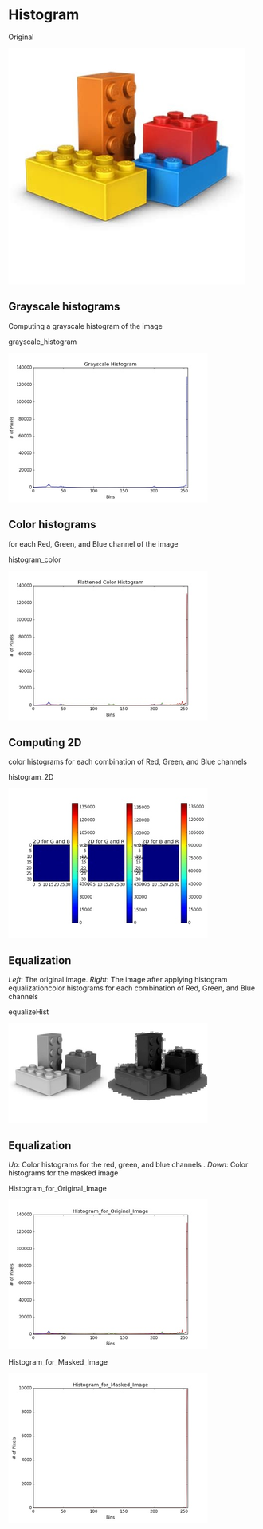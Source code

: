 # Histogram
Original

![image](output/Original.jpg)


## Grayscale histograms
Computing a grayscale histogram of the image

grayscale_histogram

![image](output/grayscale_histogram.jpg)


## Color histograms
for each Red, Green, and Blue channel of the image

histogram_color

![image](output/histogram_color.jpg)


## Computing 2D
color histograms for each combination of Red, Green, and Blue channels

histogram_2D

![image](output/histogram_2D.jpg)


## Equalization
*Left*: The original image.
*Right*: The image after applying histogram
equalizationcolor histograms for each combination of Red, Green, and Blue channels

equalizeHist

![image](output/equalizeHist.jpg)


## Equalization
*Up*: Color histograms for the red, green,
and blue channels .
*Down*: Color histograms for the masked image

Histogram_for_Original_Image

![image](output/Histogram_for_Original_Image.jpg)

Histogram_for_Masked_Image

![image](output/Histogram_for_Masked_Image.jpg)

